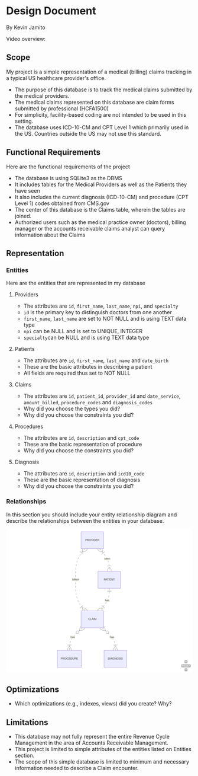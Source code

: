 # Design Document

By Kevin Jamito

Video overview: <URL>

## Scope
My project is a simple representation of a medical (billing) claims tracking in a typical US healthcare provider's office.

* The purpose of this database is to track the medical claims submitted by the medical providers.
* The medical claims represented on this database are claim forms submitted by professional (HCFA1500)
* For simplicity, facility-based coding are not intended to be used in this setting.
* The database uses ICD-10-CM and CPT Level 1 which primarily used in the US. Countries outside the US may not use this standard.

## Functional Requirements

Here are the functional requirements of the project

* The database is using SQLite3 as the DBMS
* It includes tables for the Medical Providers as well as the Patients they have seen
* It also includes the current diagnosis (ICD-10-CM) and procedure (CPT Level 1) codes obtained from CMS.gov
* The center of this database is the Claims table, wherein the tables are joined. 
* Authorized users such as the medical practice owner (doctors), billing manager or the accounts receivable claims analyst can query information about the Claims


## Representation

### Entities

Here are the entities that are represented in my database

1. Providers
    * The attributes are `id`, `first_name`, `last_name`, `npi`, and `specialty`
    * `id` is the primary key to distinguish doctors from one another
    * `first_name`, `last_name` are set to NOT NULL and is using TEXT data type
    * `npi` can be NULL and is set to UNIQUE, INTEGER
    * `specialty`can be NULL and is using TEXT data type

2. Patients
    * The attributes are `id`, `first_name`, `last_name` and `date_birth`
    * These are the basic attributes in describing a patient
    * All fields are required thus set to NOT NULL

3. Claims
    * The attributes are `id`, `patient_id`, `provider_id` and `date_service`, `amount_billed`, `procedure_codes` and `diagnosis_codes`
    * Why did you choose the types you did?
    * Why did you choose the constraints you did?

4. Procedures
    * The attributes are `id`, `description` and `cpt_code`
    * These are the basic representation of procedure
    * Why did you choose the constraints you did?

5. Diagnosis
    * The attributes are `id`, `description` and `icd10_code`
    * These are the basic representation of diagnosis
    * Why did you choose the constraints you did?

### Relationships

In this section you should include your entity relationship diagram and describe the relationships between the entities in your database.

![MyOffice Medical Billing DB ER](er_diag_billing_new.png)



## Optimizations

* Which optimizations (e.g., indexes, views) did you create? Why?

## Limitations

* This database may not fully represent the entire Revenue Cycle Management in the area of Accounts Receivable Management.
* This project is limited to simple attributes of the entities listed on Entities section. 
* The scope of this simple database is limited to minimum and necessary information needed to describe a Claim encounter. 